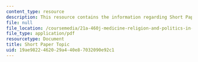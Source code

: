 ```yaml
---
content_type: resource
description: This resource contains the information regarding Short Paper Topic.
file: null
file_location: /coursemedia/21a-460j-medicine-religion-and-politics-in-africa-and-the-african-diaspora-spring-2005/19ae9822462029a440e87032090e92c1_MIT21A_460JS05_srt_pap3_5.pdf
file_type: application/pdf
resourcetype: Document
title: Short Paper Topic
uid: 19ae9822-4620-29a4-40e8-7032090e92c1
---
```

